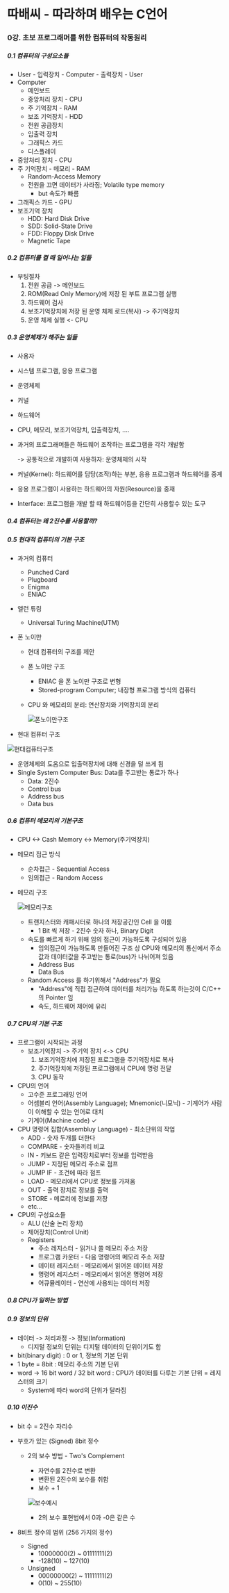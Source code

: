 # 따배씨 - 따라하며 배우는 C언어

### 0강. 초보 프로그래머를 위한 컴퓨터의 작동원리

##### 0.1 컴퓨터의 구성요소들

* User - 입력장치 - Computer - 출력장치 - User
* Computer
  * 메인보드
  * 중앙처리 장치 - CPU
  * 주 기억장치 - RAM
  * 보조 기억장치 - HDD
  * 전원 공급장치
  * 입출력 장치
  * 그래픽스 카드
  * 디스플레이
* 중앙처리 장치 - CPU
* 주 기억장치 - 메모리 - RAM
  * Random-Access Memory
  * 전원을 끄면 데이터가 사라짐; Volatile type memory
    * but 속도가 빠름
* 그래픽스 카드 - GPU
* 보조기억 장치
  * HDD: Hard Disk Drive
  * SDD: Solid-State Drive
  * FDD: Floppy Disk Drive
  * Magnetic Tape



##### 0.2 컴퓨터를 켤 때 일어나는 일들

* 부팅절차
  1. 전원 공급 -> 메인보드
  2. ROM(Read Only Memory)에 저장 된 부트 프로그램 실행
  3. 하드웨어 검사
  4. 보조기억장치에 저장 된 운영 체제 로드(복사) -> 주기억장치
  5. 운영 체제 실행 <- CPU



##### 0.3 운영체제가 해주는 일들

* 사용자
* 시스템 프로그램, 응용 프로그램
* 운영체제
* 커널
* 하드웨어
* CPU, 메모리, 보조기억장치, 입출력장치, ....



* 과거의 프로그래머들은 하드웨어 조작하는 프로그램을 각각 개발함

  -> 공통적으로 개발하여 사용하자: 운영체제의 시작

* 커널(Kernel): 하드웨어를 담당(조작)하는 부분, 응용 프로그램과 하드웨어를 중계

* 응용 프로그램이 사용하는 하드웨어의 자원(Resource)을 중재

* Interface: 프로그램을 개발 할 때 하드웨어등을 간단히 사용할수 있는 도구



##### 0.4 컴퓨터는 왜 2진수를 사용할까?

##### 0.5 현대적 컴퓨터의 기본 구조

* 과거의 컴퓨터
  * Punched Card
  * Plugboard
  * Enigma
  * ENIAC

* 앨런 튜링
  
  * Universal Turing Machine(UTM)
  
* 폰 노이만
  * 현대 컴퓨터의 구조를 제안
  * 폰 노이만 구조
    * ENIAC 을 폰 노이만 구조로 변형
    * Stored-program Computer; 내장형 프로그램 방식의 컴퓨터
  * CPU 와 메모리의 분리: 연산장치와 기억장치의 분리
    
    ![폰노이만구조](./imgs/0_5_1_폰노이만구조.png)
    
  
*  현대 컴퓨터 구조

  ![현대컴퓨터구조](./imgs/0_5_2_현대컴퓨터구조.png)
  
  * 운영체제의 도움으로 입출력장치에 대해 신경을 덜 쓰게 됨
  * Single System Computer Bus: Data를 주고받는 통로가 하나
    * Data: 2진수
    * Control bus
    * Address bus
    * Data bus



##### 0.6 컴퓨터 메모리의 기본구조

* CPU <-> Cash Memory <-> Memory(주기억장치)

* 메모리 접근 방식

  * 순차접근 - Sequential Access
  * 임의접근 - Random Access

* 메모리 구조

  ![메모리구조](imgs/0_6_1_메모리구조.png)

  * 트랜지스터와 캐패시터로 하나의 저장공간인 Cell 을 이룸
    * 1 Bit 씩 저장 - 2진수 숫자 하나, Binary Digit
  * 속도를 빠르게 하기 위해 임의 접근이 가능하도록 구성되어 있음
    * 임의접근이 가능하도록 만들어진 구조 상 CPU와 메모리의 통신에서 주소값과 데이터값을 주고받는 통로(bus)가 나뉘어져 있음
    * Address Bus
    * Data Bus
  * Random Access 를 하기위해서 "Address"가 필요
    * "Address"에 직접 접근하여 데이터를 처리가능 하도록 하는것이 C/C++ 의 Pointer 임
    * 속도, 하드웨어 제어에 유리



##### 0.7 CPU의 기본 구조

* 프로그램이 시작되는 과정
  * 보조기억장치 -> 주기억 장치 <-> CPU
    1. 보조기억장치에 저장된 프로그램을 주기억장치로 복사
    2. 주기억장치에 저장된 프로그램에서 CPU에 명령 전달
    3. CPU 동작
* CPU의 언어
  * 고수준 프로그래밍 언어
  * 어셈블리 언어(Assembly Language); Mnemonic(니모닉) - 기계어가 사람이 이해할 수 있는 언어로 대치
  * 기계어(Machine code)  ✓
* CPU 명령어 집합(Assembluy Language) - 최소단위의 작업
  * ADD - 숫자 두개를 더한다
  * COMPARE - 숫자들끼리 비교
  * IN - 키보드 같은 입력장치로부터 정보를 입력받음
  * JUMP - 지정된 메모리 주소로 점프
  * JUMP IF - 조건에 따라 점프
  * LOAD - 메모리에서 CPU로 정보를 가져옴
  * OUT - 출력 장치로 정보를 출력
  * STORE - 메로리에 정보를 저장
  * etc...
* CPU의 구성요소들
  * ALU (산술 논리 장치)
  * 제어장치(Control Unit)
  * Registers
    * 주소 레지스터 - 읽거나 쓸 메모리 주소 저장
    * 프로그램 카운터 - 다음 명령어의 메모리 주소 저장
    * 데이터 레지스터 - 메모리에서 읽어온 데이터 저장
    * 명령어 레지스터 - 메모리에서 읽어온 명령어 저장
    * 어큐뮬레이터 - 연산에 사용되는 데이터 저장



##### 0.8 CPU가 일하는 방법

##### 0.9 정보의 단위

* 데이터 -> 처리과정 -> 정보(Information)
  * 디지털 정보의 단위는 디지털 데이터의 단위이기도 함
* bit(binary digit) : 0 or 1, 정보의 기본 단위
* 1 byte =  8bit : 메모리 주소의 기본 단위
* word -> 16 bit word / 32 bit word : CPU가 데이터를 다루는 기본 단위 = 레지스터의 크기
  * System에 따라 word의 단위가 달라짐



##### 0.10 이진수

* bit 수 = 2진수 자리수

* 부호가 있는 (Signed) 8bit 정수

  * 2의 보수 방법 - Two's Complement

    * 자연수를 2진수로 변환
    * 변환된 2진수의 보수를 취함
    * 보수 + 1

    ![보수예시](imgs/0_10_1_보수예시.png)

    * 2의 보수 표현법에서 0과 -0은 같은 수

* 8비트 정수의 범위 (256 가지의 정수)

  * Signed
    * 10000000(2) ~ 01111111(2)
    * -128(10) ~ 127(10)
  * Unsigned
    * 00000000(2) ~ 11111111(2)
    * 0(10) ~ 255(10)